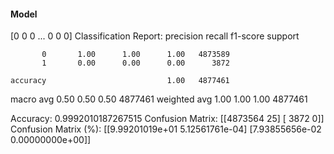 #### Model
[0 0 0 ... 0 0 0]
Classification Report:
              precision    recall  f1-score   support

           0       1.00      1.00      1.00   4873589
           1       0.00      0.00      0.00      3872

    accuracy                           1.00   4877461
   macro avg       0.50      0.50      0.50   4877461
weighted avg       1.00      1.00      1.00   4877461

Accuracy: 0.9992010187267515
Confusion Matrix:
[[4873564      25]
 [   3872       0]]
Confusion Matrix (%):
[[9.99201019e+01 5.12561761e-04]
 [7.93855656e-02 0.00000000e+00]]
